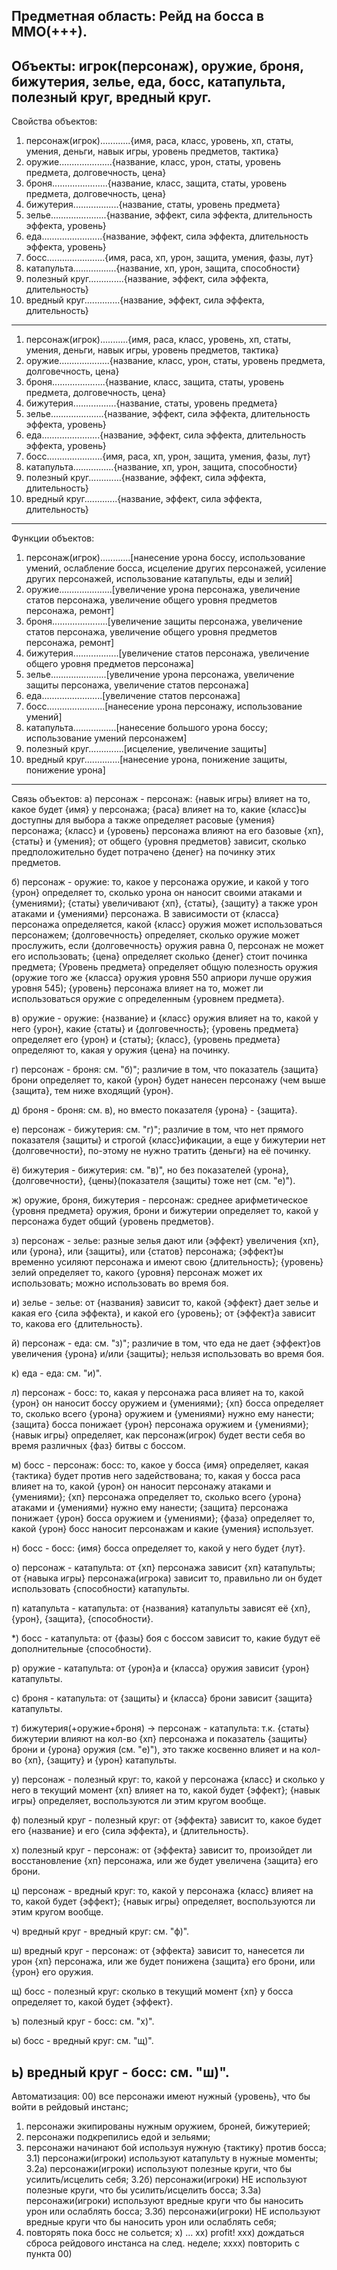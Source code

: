 Предметная область: Рейд на босса в ММО(+++).
---------------------------------------------
Объекты: игрок(персонаж), оружие, броня, бижутерия, зелье, еда, босс, катапульта, полезный круг, вредный круг.
--------------------------------------------------------------------------------------------------------------
Свойства объектов: 
1) персонаж(игрок)............{имя, раса, класс, уровень, хп, статы, умения, деньги, навык игры, уровень предметов, тактика}
2) оружие.....................{название, класс, урон, статы, уровень предмета, долговечность, цена}
3) броня......................{название, класс, защита, статы, уровень предмета, долговечность, цена}
4) бижутерия..................{название, статы, уровень предмета}
5) зелье......................{название, эффект, сила эффекта, длительность эффекта, уровень}
6) еда........................{название, эффект, сила эффекта, длительность эффекта, уровень}
7) босс.......................{имя, раса, хп, урон, защита, умения, фазы, лут}
8) катапульта.................{название, хп, урон, защита, способности}
9) полезный круг..............{название, эффект, сила эффекта, длительность}
10) вредный круг..............{название, эффект, сила эффекта, длительность}
----------------------------------------------------------------------------
1) персонаж(игрок)...........{имя, раса, класс, уровень, хп, статы, умения, деньги, навык игры, уровень предметов, тактика}
2) оружие....................{название, класс, урон, статы, уровень предмета, долговечность, цена}
3) броня.....................{название, класс, защита, статы, уровень предмета, долговечность, цена}
4) бижутерия.................{название, статы, уровень предмета}
5) зелье.....................{название, эффект, сила эффекта, длительность эффекта, уровень}
6) еда.......................{название, эффект, сила эффекта, длительность эффекта, уровень}
7) босс......................{имя, раса, хп, урон, защита, умения, фазы, лут}
8) катапульта................{название, хп, урон, защита, способности}
9) полезный круг.............{название, эффект, сила эффекта, длительность}
10) вредный круг.............{название, эффект, сила эффекта, длительность}
---------------------------------------------------------------------------
Функции объектов:
1) персонаж(игрок)............[нанесение урона боссу, использование умений, ослабление босса, исцеление других персонажей, усиление других персонажей, использование катапульты, еды и зелий]
2) оружие.....................[увеличение урона персонажа, увеличение статов персонажа, увеличение общего уровня предметов персонажа, ремонт]
3) броня......................[увеличение защиты персонажа, увеличение статов персонажа, увеличение общего уровня предметов персонажа, ремонт]
4) бижутерия..................[увеличение статов персонажа, увеличение общего уровня предметов персонажа]
5) зелье......................[увеличение урона персонажа, увеличение защиты персонажа, увеличение статов персонажа]
6) еда........................[увеличение статов персонажа]
7) босс.......................[нанесение урона персонажу, использование умений]
8) катапульта.................[нанесение большого урона боссу; использование умений персонажем]
9) полезный круг..............[исцеление, увеличение защиты]
10) вредный круг..............[нанесение урона, понижение защиты, понижение урона]
----------------------------------------------------------------------------------------------------------------
Связь объектов:
а) персонаж - персонаж: {навык игры} влияет на то, какое будет {имя} у персонажа; {раса} влияет на то, какие {класс}ы доступны для выбора а также определяет расовые {умения} персонажа; {класс} и {уровень} персонажа влияют на его базовые {хп}, {статы} и {умения}; от общего {уровня предметов} зависит, сколько предположительно будет потрачено {денег} на починку этих предметов.

б) персонаж - оружие: то, какое у персонажа оружие, и какой у того {урон} определяет то, сколько урона он наносит своими атаками и {умениями}; {статы} увеличивают {хп}, {статы}, {защиту} а также урон атаками и {умениями} персонажа. В зависимости от {класса} персонажа определяется, какой {класс} оружия может использоваться персонажем; {долговечность} определяет, сколько оружие может прослужить, если {долговечность} оружия равна 0, персонаж не может его использовать; {цена} определяет сколько {денег} стоит починка предмета; {Уровень предмета} определяет общую полезность оружия (оружие того же {класса} оружия уровня 550 априори лучше оружия уровня 545); {уровень} персонажа влияет на то, может ли использоваться оружие с определенным {уровнем предмета}. 

в) оружие - оружие: {название} и {класс} оружия влияет на то, какой у него {урон}, какие {статы} и {долговечность}; {уровень предмета} определяет его {урон} и {статы}; {класс}, {уровень предмета} определяют то, какая у оружия {цена} на починку.

г) персонаж - броня: см. "б)"; различие в том, что показатель {защита} брони определяет то, какой {урон} будет нанесен персонажу (чем выше {защита}, тем ниже входящий {урон}.

д) броня - броня: см. в), но вместо показателя {урона} - {защита}.

е) персонаж - бижутерия: см. "г)"; различие в том, что нет прямого показателя {защиты} и строгой {класс}ификации, а еще у бижутерии нет {долговечности}, по-этому не нужно тратить {деньги} на её починку.

ё) бижутерия - бижутерия: см. "в)", но без показателей {урона}, {долговечности}, {цены}(показателя {защиты} тоже нет (см. "е)").

ж) оружие, броня, бижутерия - персонаж: среднее арифметическое {уровня предмета} оружия, брони и бижутерии определяет то, какой у персонажа будет общий {уровень предметов}.

з) персонаж - зелье: разные зелья дают или {эффект} увеличения {хп}, или {урона}, или {защиты}, или {статов} персонажа; {эффект}ы временно усиляют персонажа и имеют свою {длительность}; {уровень} зелий определяет то, какого {уровня} персонаж может их использовать; можно использовать во время боя.

и) зелье - зелье: от {названия} зависит то, какой {эффект} дает зелье и какая его {сила эффекта}, и какой его {уровень}; от {эффект}а зависит то, какова его {длительность}.

й) персонаж - еда: см. "з)"; различие в том, что еда не дает {эффект}ов увеличения {урона} и/или {защиты}; нельзя использовать во время боя.

к) еда - еда: см. "и)".

л) персонаж - босс: то, какая у персонажа раса влияет на то, какой {урон} он наносит боссу оружием и {умениями}; {хп} босса определяет то, сколько всего {урона} оружием и {умениями} нужно ему нанести; {защита} босса понижает {урон} персонажа оружием и {умениями}; {навык игры} определяет, как персонаж(игрок) будет вести себя во время различных {фаз} битвы с боссом.

м) босс - персонаж: босс: то, какое у босса {имя} определяет, какая {тактика} будет против него задействована; то, какая у босса раса влияет на то, какой {урон} он наносит персонажу атаками и {умениями}; {хп} персонажа определяет то, сколько всего {урона} атаками и {умениями} нужно ему нанести; {защита} персонажа понижает {урон} босса оружием и {умениями}; {фаза} определяет то, какой {урон} босс наносит персонажам и какие {умения} использует.

н) босс - босс: {имя} босса определяет то, какой у него будет {лут}.

о) персонаж - катапульта: от {хп} персонажа зависит {хп} катапульты; от {навыка игры} персонажа(игрока) зависит то, правильно ли он будет использовать {способности} катапульты.

п) катапульта - катапульта: от {названия} катапульты зависят её {хп}, {урон}, {защита}, {способности}.

*) босс - катапульта: от {фазы} боя с боссом зависит то, какие будут её дополнительные {способности}.

р) оружие - катапульта: от {урон}а и {класса} оружия зависит {урон} катапульты.

с) броня - катапульта: от {защиты} и {класса} брони зависит {защита} катапульты.

т) бижутерия(+оружие+броня) -> персонаж - катапульта: т.к. {статы} бижутерии влияют на кол-во {хп} персонажа и показатель {защиты} брони и {урона} оружия (см. "е)"), это также косвенно влияет и на кол-во {хп}, {защиту} и {урон} катапульты.

у) персонаж - полезный круг: то, какой у персонажа {класс} и сколько у него в текущий момент {хп} влияет на то, какой будет {эффект}; {навык игры} определяет, воспользуются ли этим кругом вообще.

ф) полезный круг - полезный круг: от {эффекта} зависит то, какое будет его {название} и его {сила эффекта}, и {длительность}.

х) полезный круг - персонаж: от {эффекта} зависит то, произойдет ли восстановление {хп} персонажа, или же будет увеличена {защита} его брони.

ц) персонаж - вредный круг: то, какой у персонажа {класс} влияет на то, какой будет {эффект}; {навык игры} определяет, воспользуются ли этим кругом вообще.

ч) вредный круг - вредный круг: см. "ф)".

ш) вредный круг - персонаж: от {эффекта} зависит то, нанесется ли урон {хп} персонажа, или же будет понижена {защита} его брони, или {урон} его оружия.

щ) босс - полезный круг: сколько в текущий момент {хп} у босса определяет то, какой будет {эффект}.

ъ) полезный круг - босс: см. "х)".

ы) босс - вредный круг: см. "щ)".

ь) вредный круг - босс: см. "ш)".
---------------------------------
Автоматизация:
00) все персонажи имеют нужный {уровень}, что бы войти в рейдовый инстанс;
1) персонажи экипированы нужным оружием, броней, бижутерией;
2) персонажи подкрепились едой и зельями;
3) персонажи начинают бой используя нужную {тактику} против босса;
   3.1) персонажи(игроки) используют катапульту в нужные моменты;
   3.2а) персонажи(игроки) используют полезные круги, что бы усилить/исцелить себя;
   3.2б) персонажи(игроки) НЕ используют полезные круги, что бы усилить/исцелить босса;
   3.3а) персонажи(игроки) используют вредные круги что бы наносить урон или ослаблять босса;
   3.3б) персонажи(игроки) НЕ используют вредные круги что бы наносить урон или ослаблять себя;
4) повторять пока босс не сольется;
x) ...
xx) profit!
xxx) дождаться сброса рейдового инстанса на след. неделе;
xxxx) повторить с пункта 00)

